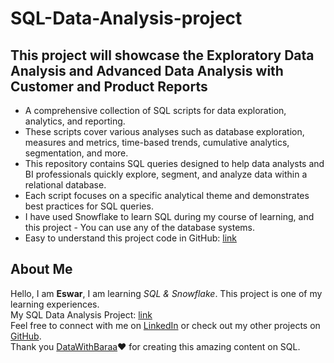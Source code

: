 # SQL-Data-Analysis-project 
This project will showcase the Exploratory Data Analysis and Advanced Data Analysis with Customer and Product Reports
---
* A comprehensive collection of SQL scripts for data exploration, analytics, and reporting.<br> 
* These scripts cover various analyses such as database exploration, measures and metrics, time-based trends, cumulative analytics, segmentation, and more. 
* This repository contains SQL queries designed to help data analysts and BI professionals quickly explore, segment, and analyze data within a relational database. 
* Each script focuses on a specific analytical theme and demonstrates best practices for SQL queries.
* I have used Snowflake to learn SQL during my course of learning, and this project - You can use any of the database systems.
* Easy to understand this project code in GitHub: [link](https://github1s.com/Es-war29/SQL-Data-Analysis-project)


## About Me
Hello, I am **Eswar**, I am learning *SQL & Snowflake*. This project is one of my learning experiences.<br>
My SQL Data Analysis Project: [link](https://github.com/Es-war29/SQL-Data-Analysis-project)  <br>
Feel free to connect with me on [LinkedIn](https://www.linkedin.com/in/eswar-pillalamarri/) or check out my other projects on [GitHub](https://github.com/Es-war29). <br>
Thank you [DataWithBaraa](https://github.com/DataWithBaraa/DataWithBaraa)❤️ for creating this amazing content on SQL. 
